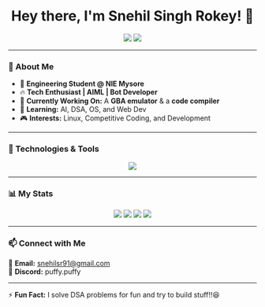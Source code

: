 <h1 align="center">Hey there, I'm Snehil Singh Rokey! 👋</h1>
<p align="center">
  <a href="https://leetcode.com/snehilsr91/"><img src="https://img.shields.io/badge/-LeetCode-orange?style=flat-square&logo=leetcode&logoColor=white"></a>
  <a href="https://www.linkedin.com/in/snehil-singh-rokey-b619862a1"><img src="https://img.shields.io/badge/-LinkedIn-blue?style=flat-square&logo=linkedin&logoColor=white"></a>
</p>

---

### 🚀 About Me  
- 🏫 **Engineering Student @ NIE Mysore**  
- 🔥 **Tech Enthusiast | AIML | Bot Developer**  
- 🎯 **Currently Working On:** A **GBA emulator** & a **code compiler**  
- 🌱 **Learning:** AI, DSA, OS, and Web Dev  
- 🎮 **Interests:** Linux, Competitive Coding, and Development  

---

### 🔧 Technologies & Tools  
<p align="center">
  <img src="https://skillicons.dev/icons?i=java,python,c,js,html,css,git,linux,vscode" />
</p>

---
### 📊 My Stats  
<!-- BADGES_START -->
<p align="center">
  <img src="https://img.shields.io/badge/LeetCode%20Problems%20Solved-0-orange?style=for-the-badge&logo=leetcode" />
  <img src="https://img.shields.io/badge/GFG%20Problems%20Solved-28-brightgreen?style=for-the-badge&logo=geeksforgeeks" />
  <img src="https://img.shields.io/badge/MonkeyType%20WPM-98-e2b714?style=for-the-badge&logo=monkeytype" />
  <img src="https://img.shields.io/badge/Boot.dev%20Level-4-0a2540?style=for-the-badge&logo=bootdotdev" />
</p>
<!-- BADGES_END -->


---

### 📫 Connect with Me  
📩 **Email:** snehilsr91@gmail.com  
💬 **Discord:** puffy.puffy  

---

⚡ **Fun Fact:** I solve DSA problems for fun and try to build stuff!!😆

